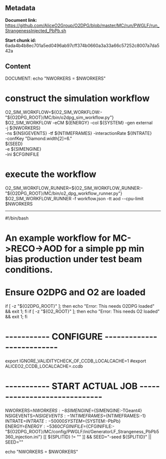 ## Metadata

**Document link:** https://github.com/AliceO2Group/O2DPG/blob/master/MC/run/PWGLF/run_StrangenessInjected_PbPb.sh

**Start chunk id:** 6ada4b4b8ec701a5ed0496ab97cff374b0660a3a33a66c57252c8007a7da542a

## Content

DOCUMENT:
    echo "NWORKERS = $NWORKERS"

# construct the simulation workflow
O2_SIM_WORKFLOW=${O2_SIM_WORKFLOW:-"${O2DPG_ROOT}/MC/bin/o2dpg_sim_workflow.py"}
$O2_SIM_WORKFLOW -eCM ${ENERGY} -col ${SYSTEM} -gen external \
        -j ${NWORKERS} \
        -ns ${NSIGEVENTS} -tf ${NTIMEFRAMES} -interactionRate ${INTRATE} \
        -confKey "Diamond.width[2]=6." \
        ${SEED} \
        -e ${SIMENGINE} \
        -ini $CFGINIFILE

# execute the workflow
O2_SIM_WORKFLOW_RUNNER=${O2_SIM_WORKFLOW_RUNNER:-"${O2DPG_ROOT}/MC/bin/o2_dpg_workflow_runner.py"}
$O2_SIM_WORKFLOW_RUNNER -f workflow.json -tt aod --cpu-limit $NWORKERS

---

#!/bin/bash

#
# An example workflow for MC->RECO->AOD for a simple pp min bias production under test beam conditions.

# Ensure O2DPG and O2 are loaded
if [ -z "${O2DPG_ROOT}" ]; then echo "Error: This needs O2DPG loaded" && exit 1; fi
if [ -z "${O2_ROOT}" ]; then echo "Error: This needs O2 loaded" && exit 1; fi

# ----------- CONFIGURE --------------------------
export IGNORE_VALIDITYCHECK_OF_CCDB_LOCALCACHE=1
#export ALICEO2_CCDB_LOCALCACHE=.ccdb


# ----------- START ACTUAL JOB  -----------------------------

NWORKERS=${NWORKERS:-8}
SIMENGINE=${SIMENGINE:-TGeant4}
NSIGEVENTS=${NSIGEVENTS:-1}
NTIMEFRAMES=${NTIMEFRAMES:-1}
INTRATE=${INTRATE:-50000}
SYSTEM=${SYSTEM:-PbPb}
ENERGY=${ENERGY:-5360}
CFGINIFILE=${CFGINIFILE:-"${O2DPG_ROOT}/MC/config/PWGLF/ini/GeneratorLF_Strangeness_PbPb5360_injection.ini"}
[[ ${SPLITID} != "" ]] && SEED="-seed ${SPLITID}" || SEED=""

echo "NWORKERS = $NWORKERS"